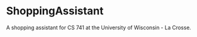 ShoppingAssistant
=================

A shopping assistant for CS 741 at the University of Wisconsin - La Crosse.
